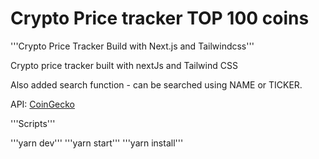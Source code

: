 # Crypto Price tracker TOP 100 coins 

'''Crypto Price Tracker Build with Next.js and Tailwindcss'''

Crypto price tracker built with nextJs and Tailwind CSS

Also added search function - can be searched using NAME or TICKER. 

API: [CoinGecko](https://www.coingecko.com/en/api/documentation)

'''Scripts'''

'''yarn dev'''
'''yarn start'''
'''yarn install'''
